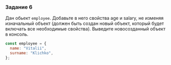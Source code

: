### Задание 6

Дан обьект `employee`. Добавьте в него свойства age и salary, не изменяя изначальный объект (должен быть создан новый объект, который будет включать все необходимые свойства). Выведите новосозданный объект в консоль.

```javascript
const employee = {
  name: "Vitalii",
  surname: "Klichko",
};
```
